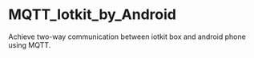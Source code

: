 # MQTT_Iotkit_by_Android
Achieve two-way communication between iotkit box and android phone using MQTT. 
